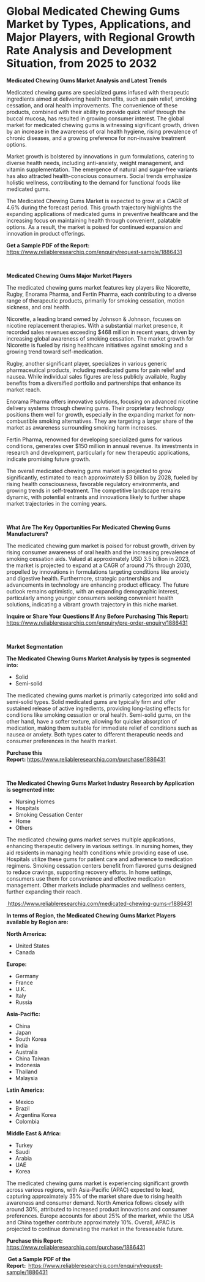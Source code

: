 <p><h1>Global Medicated Chewing Gums Market by Types, Applications, and Major Players, with Regional Growth Rate Analysis and Development Situation, from 2025 to 2032</h1></p><p><strong>Medicated Chewing Gums Market Analysis and Latest Trends</strong></p>
<p><p>Medicated chewing gums are specialized gums infused with therapeutic ingredients aimed at delivering health benefits, such as pain relief, smoking cessation, and oral health improvements. The convenience of these products, combined with their ability to provide quick relief through the buccal mucosa, has resulted in growing consumer interest. The global market for medicated chewing gums is witnessing significant growth, driven by an increase in the awareness of oral health hygiene, rising prevalence of chronic diseases, and a growing preference for non-invasive treatment options.</p><p>Market growth is bolstered by innovations in gum formulations, catering to diverse health needs, including anti-anxiety, weight management, and vitamin supplementation. The emergence of natural and sugar-free variants has also attracted health-conscious consumers. Social trends emphasize holistic wellness, contributing to the demand for functional foods like medicated gums.</p><p>The Medicated Chewing Gums Market is expected to grow at a CAGR of 4.6% during the forecast period. This growth trajectory highlights the expanding applications of medicated gums in preventive healthcare and the increasing focus on maintaining health through convenient, palatable options. As a result, the market is poised for continued expansion and innovation in product offerings.</p></p>
<p><strong>Get a Sample PDF of the Report:&nbsp;</strong> <a href="https://www.reliableresearchiq.com/enquiry/request-sample/1886431?utm_campaign=3095&utm_medium=2&utm_source=Github&utm_content=ia&utm_term=19042025&utm_id=medicated-chewing-gums">https://www.reliableresearchiq.com/enquiry/request-sample/1886431</a></p>
<p>&nbsp;</p>
<p><strong>Medicated Chewing Gums Major Market Players</strong></p>
<p><p>The medicated chewing gums market features key players like Nicorette, Rugby, Enorama Pharma, and Fertin Pharma, each contributing to a diverse range of therapeutic products, primarily for smoking cessation, motion sickness, and oral health.</p><p>Nicorette, a leading brand owned by Johnson & Johnson, focuses on nicotine replacement therapies. With a substantial market presence, it recorded sales revenues exceeding $468 million in recent years, driven by increasing global awareness of smoking cessation. The market growth for Nicorette is fueled by rising healthcare initiatives against smoking and a growing trend toward self-medication.</p><p>Rugby, another significant player, specializes in various generic pharmaceutical products, including medicated gums for pain relief and nausea. While individual sales figures are less publicly available, Rugby benefits from a diversified portfolio and partnerships that enhance its market reach.</p><p>Enorama Pharma offers innovative solutions, focusing on advanced nicotine delivery systems through chewing gums. Their proprietary technology positions them well for growth, especially in the expanding market for non-combustible smoking alternatives. They are targeting a larger share of the market as awareness surrounding smoking harm increases.</p><p>Fertin Pharma, renowned for developing specialized gums for various conditions, generates over $150 million in annual revenue. Its investments in research and development, particularly for new therapeutic applications, indicate promising future growth.</p><p>The overall medicated chewing gums market is projected to grow significantly, estimated to reach approximately $3 billion by 2028, fueled by rising health consciousness, favorable regulatory environments, and growing trends in self-treatment. The competitive landscape remains dynamic, with potential entrants and innovations likely to further shape market trajectories in the coming years.</p></p>
<p>&nbsp;</p>
<p><strong>What Are The Key Opportunities For Medicated Chewing Gums Manufacturers?</strong></p>
<p><p>The medicated chewing gum market is poised for robust growth, driven by rising consumer awareness of oral health and the increasing prevalence of smoking cessation aids. Valued at approximately USD 3.5 billion in 2023, the market is projected to expand at a CAGR of around 7% through 2030, propelled by innovations in formulations targeting conditions like anxiety and digestive health. Furthermore, strategic partnerships and advancements in technology are enhancing product efficacy. The future outlook remains optimistic, with an expanding demographic interest, particularly among younger consumers seeking convenient health solutions, indicating a vibrant growth trajectory in this niche market.</p></p>
<p><strong>Inquire or Share Your Questions If Any Before Purchasing This Report:</strong> <a href="https://www.reliableresearchiq.com/enquiry/pre-order-enquiry/1886431?utm_campaign=3095&utm_medium=2&utm_source=Github&utm_content=ia&utm_term=19042025&utm_id=medicated-chewing-gums">https://www.reliableresearchiq.com/enquiry/pre-order-enquiry/1886431</a></p>
<p>&nbsp;</p>
<p><strong>Market Segmentation</strong></p>
<p><strong>The Medicated Chewing Gums Market Analysis by types is segmented into:</strong></p>
<p><ul><li>Solid</li><li>Semi-solid</li></ul></p>
<p><p>The medicated chewing gums market is primarily categorized into solid and semi-solid types. Solid medicated gums are typically firm and offer sustained release of active ingredients, providing long-lasting effects for conditions like smoking cessation or oral health. Semi-solid gums, on the other hand, have a softer texture, allowing for quicker absorption of medication, making them suitable for immediate relief of conditions such as nausea or anxiety. Both types cater to different therapeutic needs and consumer preferences in the health market.</p></p>
<p><strong>Purchase this Report:&nbsp;</strong><a href="https://www.reliableresearchiq.com/purchase/1886431?utm_campaign=3095&utm_medium=2&utm_source=Github&utm_content=ia&utm_term=19042025&utm_id=medicated-chewing-gums">https://www.reliableresearchiq.com/purchase/1886431</a></p>
<p>&nbsp;</p>
<p><strong>The Medicated Chewing Gums Market Industry Research by Application is segmented into:</strong></p>
<p><ul><li>Nursing Homes</li><li>Hospitals</li><li>Smoking Cessation Center</li><li>Home</li><li>Others</li></ul></p>
<p><p>The medicated chewing gums market serves multiple applications, enhancing therapeutic delivery in various settings. In nursing homes, they aid residents in managing health conditions while providing ease of use. Hospitals utilize these gums for patient care and adherence to medication regimens. Smoking cessation centers benefit from flavored gums designed to reduce cravings, supporting recovery efforts. In home settings, consumers use them for convenience and effective medication management. Other markets include pharmacies and wellness centers, further expanding their reach.</p></p>
<p><a href="https://www.reliableresearchiq.com/medicated-chewing-gums-r1886431?utm_campaign=3095&utm_medium=2&utm_source=Github&utm_content=ia&utm_term=19042025&utm_id=medicated-chewing-gums">&nbsp;https://www.reliableresearchiq.com/medicated-chewing-gums-r1886431</a></p>
<p><strong>In terms of Region, the Medicated Chewing Gums Market Players available by Region are:</strong></p>
<p>
    <p> <strong> North America: </strong>
        <ul>
            <li>United States</li>
            <li>Canada</li>
        </ul>
        </p> 
    <p> <strong> Europe: </strong>
        <ul>
            <li>Germany</li>
            <li>France</li>
            <li>U.K.</li>
            <li>Italy</li>
            <li>Russia</li>
        </ul>
        </p> 
    <p> <strong> Asia-Pacific: </strong>
        <ul>
            <li>China</li>
            <li>Japan</li>
            <li>South Korea</li>
            <li>India</li>
            <li>Australia</li>
            <li>China Taiwan</li>
            <li>Indonesia</li>
            <li>Thailand</li>
            <li>Malaysia</li>
        </ul>
        </p> 
    <p> <strong> Latin America: </strong>
        <ul>
            <li>Mexico</li>
            <li>Brazil</li>
            <li>Argentina Korea</li>
            <li>Colombia</li>
        </ul>
        </p> 
    <p> <strong> Middle East & Africa: </strong>
        <ul>
            <li>Turkey</li>
            <li>Saudi</li>
            <li>Arabia</li>
            <li>UAE</li>
            <li>Korea</li>
        </ul>
    </p>
    </p>
<p><p>The medicated chewing gums market is experiencing significant growth across various regions, with Asia-Pacific (APAC) expected to lead, capturing approximately 35% of the market share due to rising health awareness and consumer demand. North America follows closely with around 30%, attributed to increased product innovations and consumer preferences. Europe accounts for about 25% of the market, while the USA and China together contribute approximately 10%. Overall, APAC is projected to continue dominating the market in the foreseeable future.</p></p>
<p><strong>Purchase this Report: </strong><a href="https://www.reliableresearchiq.com/purchase/1886431?utm_campaign=3095&utm_medium=2&utm_source=Github&utm_content=ia&utm_term=19042025&utm_id=medicated-chewing-gums">https://www.reliableresearchiq.com/purchase/1886431</a></p>
<p>&nbsp;<strong>Get a Sample PDF of the Report:&nbsp;&nbsp;</strong><a href="https://www.reliableresearchiq.com/enquiry/request-sample/1886431?utm_campaign=3095&utm_medium=2&utm_source=Github&utm_content=ia&utm_term=19042025&utm_id=medicated-chewing-gums">https://www.reliableresearchiq.com/enquiry/request-sample/1886431</a></p>
<p><strong></strong></p>
<p><p></p><p></p><p></p></p>